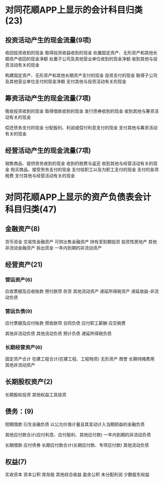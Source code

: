 # 对同花顺APP上显示的会计科目归类(23)
## 投资活动产生的现金流量(9项)
收回投资收到的现金
取得投资收益收到的现金
处置固定资产、无形资产和其他长期资产收回的现金净额
处置子公司及其他营业单位收到的现金净额
收到其他与投资活动有关的现金

构建固定资产、无形资产和其他长期资产支付的现金
投资支付的现金
取得子公司及其他营业单位支付的现金净额
支付其他与投资活动有关的现金
## 筹资活动产生的现金流量(7项)
吸收投资收到的现金
取得借款收到的现金
发行债券收到的现金
收到其他与筹资活动有关的现金

偿还债务支付的现金
分配股利、利润或偿付利息支付的现金
支付其他与筹资活动有关的现金

## 经营活动产生的现金流量(7项)
销售商品、提供劳务收到的现金
收到的税费与返还
收到其他与经营活动有关的现金
购买商品、接受劳务支付的现金
支付给职工以及为职工支付的现金
支付的各项税费
支付其他与经营活动有关的现金

# 对同花顺APP上显示的资产负债表会计科目归类(47)
## 金融资产(8)
  货币资金
  交易性金融资产
  可供出售金融资产
  持有至到期投资
  投资性房地产
  其他非流动金融资产
  拆出资金
  一年内到期的非流动资产

## 经营资产(21)
### 营运资产(6)
  应收票据及应收账款
  预付款项
  存货
  其他流动资产
  递延所得税资产
  递延收益-非流动负债

### 营运负债(9)
  应付票据及应付账款
  预收款项
  合同负债
  应付职工薪酬
  应交税费
  
  其他非流动负债
  其他流动负债
  预计负债
  递延所得税负债

### 长期经营资产(6)
  固定资产合计
  在建工程合计(在建工程、工程物资)
  无形资产
  商誉
  长期待摊费用
  其他非流动资产
  
## 长期股权资产(2)
  长期股权投资
  其他权益工具投资

## 债务：(9)
  短期借款
  衍生金融负债
  以公允价值计量且其变动计入当期损益的金融负债

  其他应付款合计(应付利息、应付股利、其他应付款)
  一年内到期的非流动负债

  长期借款
  应付债券
  长期应付款合计(长期应付款、专项应付款)
  其他流动负债
  
## 权益(7)
  实收资本
  资本公积
  库存股
  其他综合收益
  盈余公积
  未分配利润
  少数股东权益
